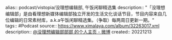 alias:: podcast/vistopia/没理想编辑部,  午饭闲聊精选集
description:: "「没理想编辑部」是由看理想新媒体编辑部独立开发的生活文化谈话节目，节目内容来自几位编辑的日常素材库，a.k.a午饭闲聊精选集。（争取）每两周日更新一期。"
tags:: #Podcast
source:: https://www.ximalaya.com/album/32263017.xml
description:: [@没理想编辑部部部 的个人主页 - 微博](https://weibo.com/u/7542730254)
created:: 20221213
